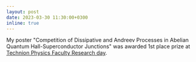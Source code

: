 ```yaml
---
layout: post
date: 2023-03-30 11:30:00+0300
inline: true
---
```


My poster "Competition of Dissipative and Andreev Processes in Abelian Quantum Hall-Superconductor Junctions" was
awarded 1st place prize at
[Technion Physics Faculty Research day](https://phys.technion.ac.il/en/about/research-bits/research-day-2023).
